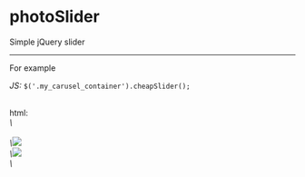 # photoSlider
Simple jQuery slider

<hr>
For example

<i>JS:</i>
<code>$('.my_carusel_container').cheapSlider();</code>

<br>
html:
<br>
<i>
		\<div class='my_carusel_container'> 
		<br>
			\<img src='..'>
			<br>
			\<img src='..'>
			<br>
		\</div>
</i>
